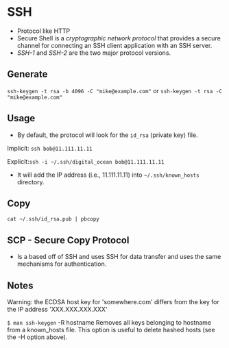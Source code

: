 # SSH

* Protocol like HTTP
* Secure Shell is a _cryptographic network protocol_ that provides a secure channel for connecting an SSH client application with an SSH server.
* _SSH-1_ and *SSH-2* are the two major protocol versions.

## Generate

`ssh-keygen -t rsa -b 4096 -C "mike@example.com"` or
`ssh-keygen -t rsa -C "mike@example.com"`

## Usage

* By default, the protocol will look for the `id_rsa` (private key) file.

Implicit: `ssh bob@11.111.11.11`

Explicit:`ssh -i ~/.ssh/digital_ocean bob@11.111.11.11`

* It will add the IP address (i.e., 11.111.11.11) into `~/.ssh/known_hosts` directory.

## Copy

`cat ~/.ssh/id_rsa.pub | pbcopy`

## SCP - Secure Copy Protocol

* Is a based off of SSH and uses SSH for data transfer and uses the same mechanisms for authentication.

## Notes

Warning: the ECDSA host key for 'somewhere.com' differs from the key for the IP address 'XXX.XXX.XXX.XXX'

`$ man ssh-keygen`
-R hostname
           Removes all keys belonging to hostname from a known_hosts file.  This option is useful to delete hashed hosts (see the -H option above).

